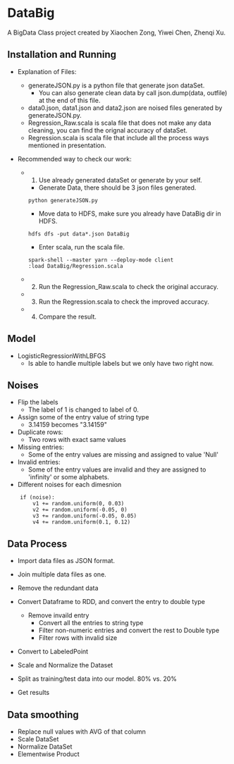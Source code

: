 # DataBig
A BigData Class project created by Xiaochen Zong, Yiwei Chen, Zhenqi Xu.
## Installation and Running 
- Explanation of Files:
    - generateJSON.py is a python file that generate json dataSet.
        - You can also generate clean data by call json.dump(data, outfile) at the end of this file.
    - data0.json, data1.json and data2.json are noised files generated by generateJSON.py.
    - Regression_Raw.scala is scala file that does not make any data cleaning, you can find the orignal accuracy of dataSet.
    - Regression.scala is scala file that include all the process ways mentioned in presentation.

- Recommended way to check our work:
    - 1. Use already generated dataSet or generate by your self.
        - Generate Data, there should be 3 json files generated.
        ```
        python generateJSON.py
        ```
        - Move data to HDFS, make sure you already have DataBig dir in HDFS.
        ```
        hdfs dfs -put data*.json DataBig
        ```
        - Enter scala, run the scala file.
        ```
        spark-shell --master yarn --deploy-mode client
        :load DataBig/Regression.scala
        ```
    - 2. Run the Regression_Raw.scala to check the original accuracy.
    - 3. Run the Regression.scala to check the improved accuracy.
    - 4. Compare the result.

## Model 
- LogisticRegressionWithLBFGS
    - Is able to handle multiple labels but we only have two right now.
## Noises
- Flip the labels
    - The label of 1 is changed to label of 0.
- Assign some of the entry value of string type
    - 3.14159 becomes "3.14159"
- Duplicate rows: 
    - Two rows with exact same values
- Missing entries:
    - Some of the entry values are missing and assigned to value 'Null'
- Invalid entries:
    - Some of the entry values are invalid and they are assigned to 'infinity' or some alphabets.
- Different noises for each dimesnion
```
    if (noise):
        v1 += random.uniform(0, 0.03)
        v2 += random.uniform(-0.05, 0)
        v3 += random.uniform(-0.05, 0.05)
        v4 += random.uniform(0.1, 0.12)
```
## Data Process
- Import data files as JSON format.
- Join multiple data files as one.
- Remove the redundant data

- Convert Dataframe to RDD, and convert the entry to double type
    - Remove invaild entry  
        - Convert all the entries to string type
        - Filter non-numeric entries and convert the rest to Double type
        - Filter rows with invalid size

- Convert to LabeledPoint
- Scale and Normalize the Dataset
- Split as training/test data into our model. 80% vs. 20%
- Get results

## Data smoothing
- Replace null values with AVG of that column
- Scale DataSet
- Normalize DataSet
- Elementwise Product
